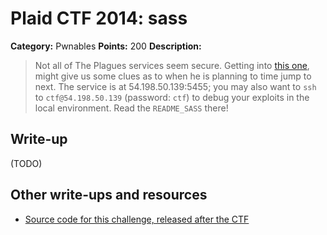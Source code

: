 # Plaid CTF 2014: sass

**Category:** Pwnables
**Points:** 200
**Description:**

> Not all of The Plagues services seem secure. Getting into [this one](sass-3b23e61c9defaf34f7111ba425f12208.gz), might give us some clues as to when he is planning to time jump to next. The service is at 54.198.50.139:5455; you may also want to `ssh` to `ctf@54.198.50.139` (password: `ctf`) to debug your exploits in the local environment. Read the `README_SASS` there!

## Write-up

(TODO)

## Other write-ups and resources

* [Source code for this challenge, released after the CTF](https://github.com/pwning/plaidctf2014/tree/master/pwnables/sass)
